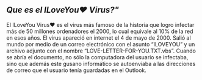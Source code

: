 
## _**Que es el ILoveYou❤️ Virus?"**_

El ILoveYou Virus❤️ es el virus más famoso de la historia que logro infectar más de 50 millones ordenadores el 2000, lo cual equivale al 10% de la red en esos años. El virus apareció en internet el 4 de mayo de 2000. Salió al mundo por medio de un correo electrónico con el asunto “ILOVEYOU” y un archivo adjunto con el nombre “LOVE-LETTER-FOR-YOU.TXT.vbs”. Cuando se abría el documento, no sólo la computadora del usuario se infectaba, sino que además este gusano informático se autoenviaba a las direcciones de correo que el usuario tenía guardadas en el Outlook.
